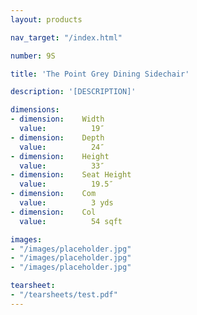 ```yaml
---
layout: products

nav_target: "/index.html"

number: 9S

title: 'The Point Grey Dining Sidechair'

description: '[DESCRIPTION]'

dimensions:
- dimension:    Width
  value:          19″
- dimension:    Depth
  value:          24″
- dimension:    Height
  value:          33″
- dimension:    Seat Height
  value:          19.5″
- dimension:    Com
  value:          3 yds
- dimension:    Col
  value:          54 sqft

images:
- "/images/placeholder.jpg"
- "/images/placeholder.jpg"
- "/images/placeholder.jpg"

tearsheet:
- "/tearsheets/test.pdf"
---
```

